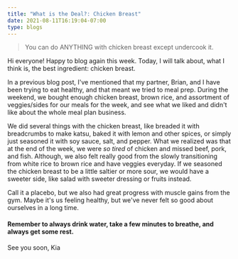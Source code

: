 ```yaml
---
title: "What is the Deal?: Chicken Breast"
date: 2021-08-11T16:19:04-07:00
type: blogs
---
```

> You can do ANYTHING with chicken breast except undercook it.  
  
Hi everyone! Happy to blog again this week. Today, I will talk about, what I think is, the best ingredient: chicken breast.  
  
In a previous blog post, I've mentioned that my partner, Brian, and I have been trying to eat healthy, and that meant we tried to meal prep. During the weekend, we bought enough chicken breast, brown rice, and assortment of veggies/sides for our meals for the week, and see what we liked and didn't like about the whole meal plan business.  
  
We did several things with the chicken breast, like breaded it with breadcrumbs to make katsu, baked it with lemon and other spices, or simply just seasoned it with soy sauce, salt, and pepper. What we realized was that at the end of the week, we were *so tired* of chicken and missed beef, pork, and fish. Although, we also felt really good from the slowly transitioning from white rice to brown rice and have veggies everyday. If we seasoned the chicken breast to be a little saltier or more sour, we would have a sweeter side, like salad with sweeter dressing or fruits instead.  
  
Call it a placebo, but we also had great progress with muscle gains from the gym. Maybe it's us feeling healthy, but we've never felt so good about ourselves in a long time.  
  
#### Remember to always drink water, take a few minutes to breathe, and always get some rest.  
  
See you soon,
Kia
